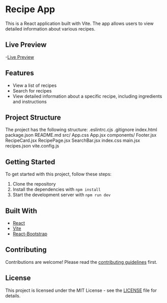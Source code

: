 # Recipe App

This is a React application built with Vite. The app allows users to view detailed information about various recipes.

## Live Preview
-[Live Preview](https://6650a60dd0767b00a6f967ab--cosmic-tapioca-0b18d5.netlify.app/)

## Features

- View a list of recipes
- Search for recipes
- View detailed information about a specific recipe, including ingredients and instructions

## Project Structure

The project has the following structure:
.eslintrc.cjs .gitignore index.html package.json README.md src/ App.css App.jsx components/ Footer.jsx RecipeCard.jsx RecipePage.jsx SearchBar.jsx index.css main.jsx recipes.json vite.config.js

## Getting Started

To get started with this project, follow these steps:

1. Clone the repository
2. Install the dependencies with `npm install`
3. Start the development server with `npm run dev`

## Built With

- [React](https://reactjs.org/)
- [Vite](https://vitejs.dev/)
- [React-Bootstrap](https://react-bootstrap.github.io/)

## Contributing

Contributions are welcome! Please read the [contributing guidelines](CONTRIBUTING.md) first.

## License

This project is licensed under the MIT License - see the [LICENSE](LICENSE) file for details.
